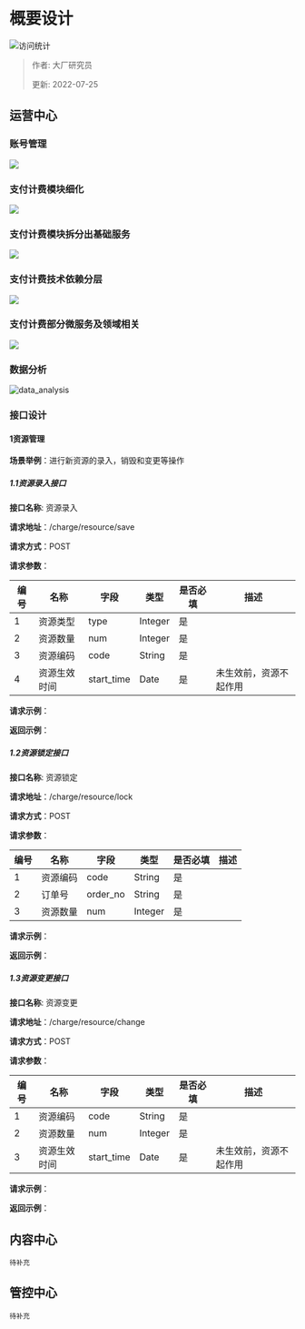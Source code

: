 # 概要设计

![访问统计](https://visitor-badge.glitch.me/badge?page_id=senlypan.cloudgaming.03-outline-design&left_color=blue&right_color=red)

> 作者: 大厂研究员
>
> 更新: 2022-07-25


## 运营中心

### 账号管理

![](../_media/image/03-outline-design/account-detail.jpg)

### 支付计费模块细化

![](../_media/image/03-outline-design/pay-charge-detail-001.jpg)


### 支付计费模块拆分出基础服务

![](../_media/image/03-outline-design/pay-charge-detail-003.jpg)


### 支付计费技术依赖分层

![](../_media/image/03-outline-design/pay-charge-detail-002.jpg)

### 支付计费部分微服务及领域相关

![](../_media/image/03-outline-design/pay-charge-service-ddd.jpg)




### 数据分析

![data_analysis](../_media/image/03-outline-design/data_analysis.png)


### 接口设计
#### 1资源管理

**场景举例**：进行新资源的录入，销毁和变更等操作
##### 1.1资源录入接口

**接口名称**: 资源录入

**请求地址**：/charge/resource/save

**请求方式**：POST

 **请求参数**：

| 编号 | 名称       | 字段       | 类型                 | 是否必填     | 描述                                                    |
| ---- | -------- | ---------- | -------------------- | ------------ | ------------------------------------------------------- |
| 1    | 资源类型   | type       |      Integer         | 是           |                                                         |
| 2    | 资源数量   | num        |      Integer         | 是           |                                                         |
| 3    | 资源编码   | code       |      String          | 是           |                                                         |
| 4    | 资源生效时间| start_time |      Date            | 是           |  未生效前，资源不起作用                                                       |

 **请求示例**：
 
 **返回示例**：

##### 1.2资源锁定接口

**接口名称**: 资源锁定

**请求地址**：/charge/resource/lock

**请求方式**：POST

 **请求参数**：

| 编号 | 名称       | 字段       | 类型                 | 是否必填     | 描述                                                    |
| ---- | -------- | ---------- | -------------------- | ------------ | ------------------------------------------------------- |
| 1    | 资源编码   |  code      |      String          | 是           |                                                         |
| 2    | 订单号     |  order_no  |      String         | 是           |                                                         |
| 3    | 资源数量   |  num       |      Integer          | 是           |                                                         |

 **请求示例**：
 
 **返回示例**：
 
 ##### 1.3资源变更接口
 
 **接口名称**: 资源变更
 
 **请求地址**：/charge/resource/change
 
 **请求方式**：POST
 
  **请求参数**：


| 编号 | 名称       | 字段       | 类型                 | 是否必填     | 描述                                                    |
| ---- | -------- | ---------- | -------------------- | ------------ | ------------------------------------------------------- |
| 1    | 资源编码   | code       |      String          | 是           |                                                         |                                                    |
| 2    | 资源数量   | num        |      Integer         | 是           |                                                         |
| 3    | 资源生效时间| start_time |      Date            | 是           |  未生效前，资源不起作用                                                       |

  **请求示例**：
  
  **返回示例**：
 
 
## 内容中心

`待补充`

## 管控中心

`待补充`

